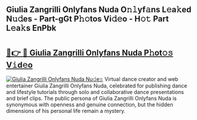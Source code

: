 ## Giulia Zangrilli Onlyfans Nuda O𝚗𝚕yf𝚊ns L𝚎a𝚔ed N𝚞𝚍es - Part-gGt P𝚑𝚘tos Vi𝚍𝚎o - H𝚘𝚝 Part L𝚎a𝚔s EnPbk

# <h2><a href="http://kf8b36e.oniu.top/?m=Giulia+Zangrilli+Onlyfans+Nuda">🔗👉 🔴 Giulia Zangrilli Onlyfans Nuda P𝚑ot𝚘𝚜 V𝚒d𝚎o</a></h2>

[![Giulia Zangrilli Onlyfans Nuda Nu𝚍e𝚜](https://i.imgur.com/0qMVB7G.gif)](http://kf8b36e.oniu.top/?m=Giulia+Zangrilli+Onlyfans+Nuda)
Virtual dance creator and web entertainer Giulia Zangrilli Onlyfans Nuda, celebrated for publishing dance and lifestyle tutorials through solo and collaborative dance presentations and brief clips. The public persona of Giulia Zangrilli Onlyfans Nuda is synonymous with openness and genuine connection, but the hidden dimensions of his personal life remain a mystery.  
